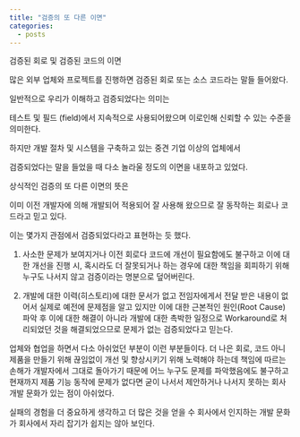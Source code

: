 ```yaml
---
title: "검증의 또 다른 이면"
categories:
  - posts
---
```


검증된 회로 및 검증된 코드의 이면


많은 외부 업체와 프로젝트를 진행하면 검증된 회로 또는 소스 코드라는 말들 들어왔다.

일반적으로 우리가 이해하고 검증되었다는 의미는

테스트 및 필드 (field)에서 지속적으로 사용되어왔으며 이로인해 신뢰할 수 있는 수준을 의미한다.

하지만 개발 절차 및 시스템을 구축하고 있는 중견 기업 이상의 업체에서 

검증되었다는 말을 들었을 때 다소 놀라울 정도의 이면을 내포하고 있었다.

상식적인 검증의 또 다른 이면의 뜻은 

이미 이전 개발자에 의해 개발되어 적용되어 잘 사용해 왔으므로 잘 동작하는 회로나 코드라고 믿고 있다.

이는 몇가지 관점에서 검증되었다라고 표현하는 듯 했다.

1. 사소한 문제가 보여지거나 이전 회로다 코드에 개선이 필요함에도 불구하고 이에 대한 개선을 진행 시,
   혹시라도 더 잘못되거나 하는 경우에 대한 책임을 회피하기 위해 누구도 나서지 않고 검증이라는 명분으로 
   덮어버린다.
   
2. 개발에 대한 이력(히스토리)에 대한 문서가 없고 전임자에게서 전달 받은 내용이 없어서 실제로 예전에 
   문제점을 알고 있지만 이에 대한 근본적인 원인(Root Cause) 파악 후 이에 대한 해결이 아니라 
   개발에 대한 촉박한 일정으로 Workaround로 처리되었던 것을 해결되었으므로 문제가 없는 검증되었다고 믿는다.
   

업체와 협업을 하면서 다소 아쉬었던 부분이 이런 부분들이다.
더 나은 회로, 코드 아니 제품을 만들기 위해 끊임없이 개선 및 향상시키기 위해
노력해야 하는데 책임에 따르는 손해가 개발자에서 그대로 돌아가기 때문에 어느 누구도 문제를 파악했음에도 불구하고 
현재까지 제품 기능 동작에 문제가 없다면 굳이 나서서 제안하거나 나서지 못하는 회사 개발 문화가 있는 점이 아쉬었다.

실패의 경험을 더 중요하게 생각하고 더 많은 것을 얻을 수 회사에서 인지하는 개발 문화가 회사에서 자리 잡기가 쉽지는 않아 보인다.
